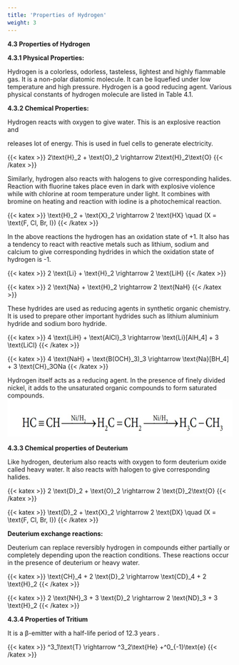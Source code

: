 ```yaml
---
title: 'Properties of Hydrogen'
weight: 3
---
```


**4.3 Properties of Hydrogen**

**4.3.1 Physical Properties:**

Hydrogen is a colorless, odorless, tasteless, lightest and highly flammable gas. It is a non-polar diatomic molecule. It can be liquefied under low temperature and high pressure. Hydrogen is a good reducing agent. Various physical constants of hydrogen molecule are listed in Table 4.1.

**4.3.2 Chemical Properties:**

Hydrogen reacts with oxygen to give water. This is an explosive reaction and  

releases lot of energy. This is used in fuel cells to generate electricity.

{{< katex  >}}
2\text{H}_2 + \text{O}_2 \rightarrow 2\text{H}_2\text{O}
{{< /katex >}}


Similarly, hydrogen also reacts with halogens to give corresponding halides. Reaction with fluorine takes place even in dark with explosive violence while with chlorine at room temperature under light. It combines with bromine on heating and reaction with iodine is a photochemical reaction.

{{< katex  >}}
\text{H}_2 + \text{X}_2 \rightarrow 2 \text{HX} \quad (X = \text{F, Cl, Br, I})
{{< /katex >}}


In the above reactions the hydrogen has an oxidation state of +1. It also has a tendency to react with reactive metals such as lithium, sodium and calcium to give corresponding hydrides in which the oxidation state of hydrogen is -1.

{{< katex >}}
2 \text{Li} + \text{H}_2 \rightarrow 2 \text{LiH}
{{< /katex >}}

{{< katex  >}}
2 \text{Na} + \text{H}_2 \rightarrow 2 \text{NaH}
{{< /katex >}}


These hydrides are used as reducing agents in synthetic organic chemistry. It is used to prepare other important hydrides such as lithium aluminium hydride and sodium boro hydride.

{{< katex  >}}
4 \text{LiH} + \text{AlCl}_3 \rightarrow \text{Li}[AlH_4] + 3 \text{LiCl}
{{< /katex >}}


{{< katex  >}}
4 \text{NaH} + \text{B(OCH}_3)_3 \rightarrow \text{Na}[BH_4] + 3 \text{CH}_3ONa
{{< /katex >}}


Hydrogen itself acts as a reducing agent. In the presence of finely divided nickel, it adds to the unsaturated organic compounds to form saturated compounds.
![properties of hydrogen](nineteen.jpg)




  

**4.3.3 Chemical properties of Deuterium**

Like hydrogen, deuterium also reacts with oxygen to form deuterium oxide called heavy water. It also reacts with halogen to give corresponding halides.

{{< katex >}}
2 \text{D}_2 + \text{O}_2 \rightarrow 2 \text{D}_2\text{O}
{{< /katex >}}


{{< katex  >}}
\text{D}_2 + \text{X}_2 \rightarrow 2 \text{DX} \quad (X = \text{F, Cl, Br, I})
{{< /katex >}}




**Deuterium exchange reactions:**

Deuterium can replace reversibly hydrogen in compounds either partially or completely depending upon the reaction conditions. These reactions occur in the presence of deuterium or heavy water.

{{< katex  >}}
\text{CH}_4 + 2 \text{D}_2 \rightarrow \text{CD}_4 + 2 \text{H}_2
{{< /katex >}}


{{< katex  >}}
2 \text{NH}_3 + 3 \text{D}_2 \rightarrow 2 \text{ND}_3 + 3 \text{H}_2
{{< /katex >}}


**4.3.4 Properties of Tritium**

It is a β-emitter with a half-life period of 12.3 years .

{{< katex  >}}
^3_1\text{T} \rightarrow ^3_2\text{He} +^0_{-1}\text{e}
{{< /katex >}}

